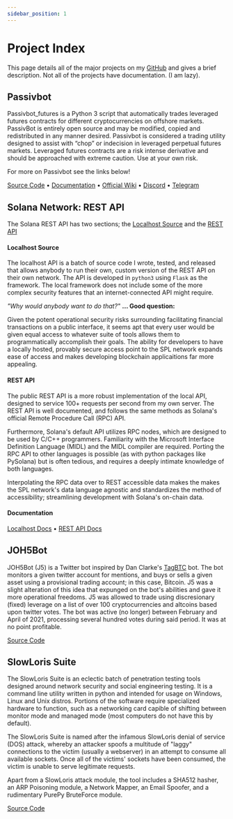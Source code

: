 ```yaml
---
sidebar_position: 1
---
```


# Project Index

This page details all of the major projects on my [GitHub](https://GitHub.com/JohnKearney1) and gives a brief description.   Not all of the projects have documentation. (I am lazy). 

## Passivbot

Passivbot_futures is a Python 3 script that automatically trades leveraged futures contracts for different cryptocurrencies on offshore markets. PassivBot is entirely open source and may be modified, copied and redistributed in any manner desired. Passivbot is considered a trading utility designed to assist with “chop” or indecision in leveraged perpetual futures markets. Leveraged futures contracts are a risk intense derivative and should be approached with extreme caution. Use at your own risk.  

For more on Passivbot see the links below!  

[Source Code](https://github.com/enarjord/passivbot) • [Documentation](https://docs.kearneyjohn.com/docs/Passivbot%20Futures/About) • [Official Wiki](https://github.com/enarjord/passivbot/wiki) • [Discord](https://discord.com/invite/QAF2H2UmzZ) • [Telegram](https://t.me/passivbot_futures)

## Solana Network: REST API

The Solana REST API has two sections; the [Localhost Source](#localhost-source) and the [REST API](https://docs.kearneyjohn.com/docs/Solana%20REST%20API/Endpoints)

#### Localhost Source

The localhost API is a batch of source code I wrote, tested, and released that allows anybody to run their own, custom version of the REST API on their own network. The API is developed in `python3` using `Flask` as the framework. The local framework does not include some of the more complex security features that an internet-connected API might require.

*"Why would anybody want to do that?"*  **... Good question:**

Given the potent operational security risks surrounding facilitating financial transactions on a public interface, it seems apt that every user would be given equal access to whatever suite of tools allows them to programmatically accomplish their goals. The ability for developers to have a locally hosted, provably secure access point to the SPL network expands ease of access and makes developing blockchain applicaitions far more appealing.

#### REST API  

The public REST API is a more robust implementation of the local API, designed to service 100+ requests per second from my own server. The REST API is well documented, and follows the same methods as Solana's official Remote Procedure Call (RPC) API.

Furthermore, Solana's default API utilizes RPC nodes, which are designed to be used by C/C++ programmers. Familiarity with the Microsoft Interface Definition Language (MIDL) and the MIDL compiler are required. Porting the RPC API to other languages is possible (as with python packages like PySolana) but is often tedious, and requires a deeply intimate knowledge of both languages.  

Interpolating the RPC data over to REST accessible data makes the makes the SPL network's data language agnostic and standardizes the method of accessibility; streamlining development with Solana's on-chain data.  

#### Documentation  

[Localhost Docs](https://docs.kearneyjohn.com/docs/Solana%20REST%20API/Localhost%20Source) • [REST API Docs](https://docs.kearneyjohn.com/docs/Solana%20REST%20API/Endpoints)

## JOH5Bot

JOH5Bot (J5) is a Twitter bot inspired by Dan Clarke's [TagBTC](https://twitter.com/tagbtc) bot. The bot monitors a given twitter account for mentions, and buys or sells a given asset using a provisional trading account; in this case, Bitcoin. J5 was a slight alteration of this idea that expunged on the bot's abilities and gave it more operational freedoms. J5 was allowed to trade using discresionary (fixed) leverage on a list of over 100 cryptocurrencies and altcoins based upon twitter votes. The bot was active (no longer) between February and April of 2021, processing several hundred votes during said period. It was at no point profitable.

[Source Code](https://github.com/JohnKearney1/Joh5Bot)

## SlowLoris Suite

The SlowLoris Suite is an eclectic batch of penetration testing tools designed around network security and social engineering testing. It is a command line utility written in python and intended for usage on Windows, Linux and Unix distros. Portions of the software require specialized hardware to function, such as a networking card capible of shifting between monitor mode and managed mode (most computers do not have this by default).  

The SlowLoris Suite is named after the infamous SlowLoris denial of service (DOS) attack, whereby an attacker spoofs a multitude of "laggy" connections to the victim (usually a webserver) in an attempt to consume all available sockets. Once all of the victims' sockets have been consumed, the victim is unable to serve legitimate requests.  

Apart from a SlowLoris attack module, the tool includes a SHA512 hasher, an ARP Poisoning module, a Network Mapper, an Email Spoofer, and a rudimentary PurePy BruteForce module.

[Source Code](https://github.com/JohnKearney1/SlowLoris)
